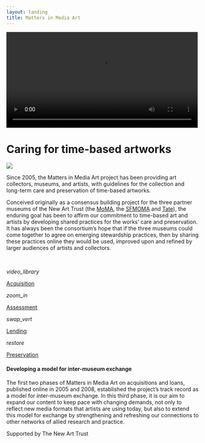 ```yaml
---
layout: landing
title: Matters in Media Art
---
```





<div class="row" markdown="1">
<div class="col s6">

<video autoplay id="bgvid" loop width="500px">
WCAG general accessibility recommendation is that media such as background video play through only once. Loop turned on for the purposes of illustration; if removed, the end of the video will fade in the same way created by pressing the "Pause" button 

<source src="{{site.baseurl}}/bg-web.mp4" type="video/mp4">
</video>

</div>

<div class="col s6" markdown="1">

# Caring for time-based artworks
![]({{site.baseurl}}/img/mattermediaart_logos.jpg)

</div>

</div>

<div class="row" markdown="1">
<div class="col s8 offset-s2" markdown="1">


Since 2005, the Matters in Media Art project has been providing art collectors, museums, and artists, with guidelines for the collection and long-term care and preservation of time-based artworks.

Conceived originally as a consensus building project for the three partner museums of the New Art Trust (the [MoMA](http://www.moma.org/), the [SFMOMA](http://www.sfmoma.org/) and [Tate](http://www.tate.org.uk/)), the enduring goal has been to affirm our commitment to time-based art and artists by developing shared practices for the works’ care and preservation. It has always been the consortium’s hope that if the three museums could come together to agree on emerging stewardship practices, then by sharing these practices online they would be used, improved upon and refined by larger audiences of artists and collectors. 


</div>
</div> <!-- end of row 1 -->


<div class="row" markdown="1">

<div class="col s1 center offset-s1" markdown="1">
&nbsp;
</div>

<div class="col s2 center" markdown="1">

<i class="large material-icons">video_library</i><br>

<a href="acquiring-time-based-media-art.html">Acquisition</a>

</div>

<div class="col s2 center" markdown="1">
<i class="large material-icons">zoom_in</i><br>

<a href="assessing-time-based-media-art.html">Assessment</a>
</div>

<div class="col s2 center" markdown="1">
<i class="large material-icons">swap_vert</i><br>

<a href="lending-time-based-media.html">Lending</a>
</div>

<div class="col s2 center" markdown="1">
<i class="large material-icons">restore</i><br>

<a href="sustaining-your-collection.html">Preservation</a>
</div>




</div>




<div class="row" markdown="1">
<div class="col s8 offset-s2" markdown="1">

#### Developing a model for inter-museum exchange
The first two phases of Matters in Media Art on acquisitions and loans, published online in 2005 and 2008, established the project’s track record as a model for inter-museum exchange. In this third phase, it is our aim to expand our content to keep pace with changing demands, not only to reflect new media formats that artists are using today, but also to extend this model for exchange by strengthening and refreshing our connections to other networks of allied research and practice. 

Supported by The New Art Trust


</div>
</div>





